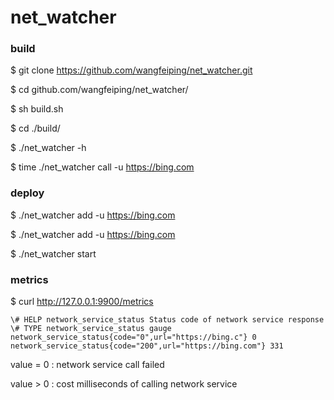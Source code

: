 # net_watcher

### build

$ git clone https://github.com/wangfeiping/net_watcher.git

$ cd github.com/wangfeiping/net_watcher/

$ sh build.sh

$ cd ./build/

$ ./net_watcher -h

$ time ./net_watcher call -u https://bing.com

### deploy

$ ./net_watcher add -u https://bing.com

$ ./net_watcher add -u https://bing.com

$ ./net_watcher start

### metrics

$ curl http://127.0.0.1:9900/metrics

```
\# HELP network_service_status Status code of network service response 
\# TYPE network_service_status gauge
network_service_status{code="0",url="https://bing.c"} 0
network_service_status{code="200",url="https://bing.com"} 331

```

value = 0 : network service call failed

value > 0 : cost milliseconds of calling network service
